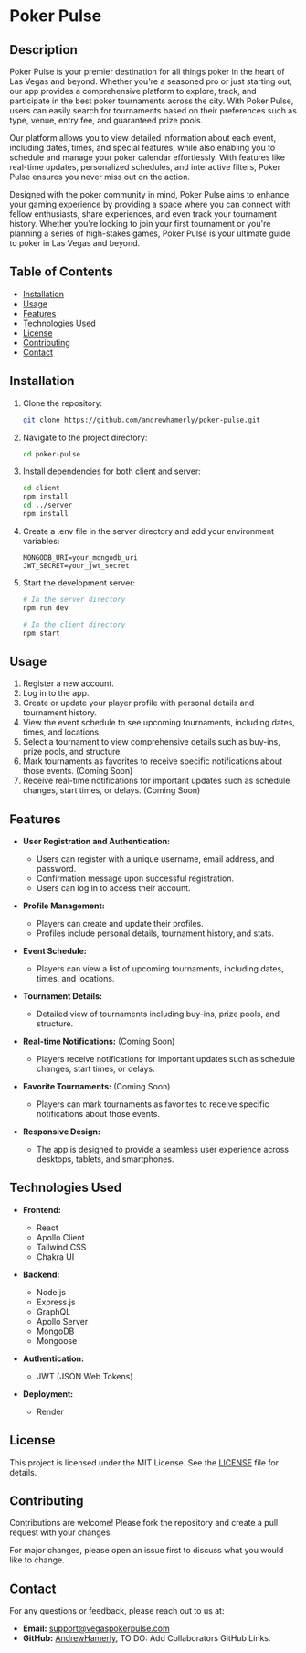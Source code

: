 # Poker Pulse

## Description
Poker Pulse is your premier destination for all things poker in the heart of Las Vegas and beyond. Whether you're a seasoned pro or just starting out, our app provides a comprehensive platform to explore, track, and participate in the best poker tournaments across the city. With Poker Pulse, users can easily search for tournaments based on their preferences such as type, venue, entry fee, and guaranteed prize pools.

Our platform allows you to view detailed information about each event, including dates, times, and special features, while also enabling you to schedule and manage your poker calendar effortlessly. With features like real-time updates, personalized schedules, and interactive filters, Poker Pulse ensures you never miss out on the action.

Designed with the poker community in mind, Poker Pulse aims to enhance your gaming experience by providing a space where you can connect with fellow enthusiasts, share experiences, and even track your tournament history. Whether you're looking to join your first tournament or you're planning a series of high-stakes games, Poker Pulse is your ultimate guide to poker in Las Vegas and beyond.

## Table of Contents
- [Installation](#installation)
- [Usage](#usage)
- [Features](#features)
- [Technologies Used](#technologies-used)
- [License](#license)
- [Contributing](#contributing)
- [Contact](#contact)

## Installation

1. Clone the repository:
   ```sh
   git clone https://github.com/andrewhamerly/poker-pulse.git
   ```
2. Navigate to the project directory:
   ```sh
   cd poker-pulse
   ```
3. Install dependencies for both client and server:
   ```sh
   cd client
   npm install
   cd ../server
   npm install
   ```

4. Create a .env file in the server directory and add your environment variables:
   ```env
   MONGODB_URI=your_mongodb_uri
   JWT_SECRET=your_jwt_secret
   ```

5. Start the development server:
   ```sh
   # In the server directory
   npm run dev

   # In the client directory
   npm start
   ```

## Usage
1. Register a new account.
2. Log in to the app.
3. Create or update your player profile with personal details and tournament history.
4. View the event schedule to see upcoming tournaments, including dates, times, and locations.
5. Select a tournament to view comprehensive details such as buy-ins, prize pools, and structure.
6. Mark tournaments as favorites to receive specific notifications about those events. (Coming Soon)
7. Receive real-time notifications for important updates such as schedule changes, start times, or delays. (Coming Soon)

## Features
- **User Registration and Authentication:**
  - Users can register with a unique username, email address, and password.
  - Confirmation message upon successful registration.
  - Users can log in to access their account.

- **Profile Management:**
  - Players can create and update their profiles.
  - Profiles include personal details, tournament history, and stats.

- **Event Schedule:**
  - Players can view a list of upcoming tournaments, including dates, times, and locations.

- **Tournament Details:**
  - Detailed view of tournaments including buy-ins, prize pools, and structure.

- **Real-time Notifications:** (Coming Soon)
  - Players receive notifications for important updates such as schedule changes, start times, or delays.

- **Favorite Tournaments:** (Coming Soon)
  - Players can mark tournaments as favorites to receive specific notifications about those events.

- **Responsive Design:**
  - The app is designed to provide a seamless user experience across desktops, tablets, and smartphones.

## Technologies Used
- **Frontend:**
  - React
  - Apollo Client
  - Tailwind CSS
  - Chakra UI

- **Backend:**
  - Node.js
  - Express.js
  - GraphQL
  - Apollo Server
  - MongoDB
  - Mongoose

- **Authentication:**
  - JWT (JSON Web Tokens)

- **Deployment:**
  - Render

## License
This project is licensed under the MIT License. See the [LICENSE](LICENSE) file for details.

## Contributing
Contributions are welcome! Please fork the repository and create a pull request with your changes. 

For major changes, please open an issue first to discuss what you would like to change.

## Contact
For any questions or feedback, please reach out to us at:
- **Email:** support@vegaspokerpulse.com
- **GitHub:** [AndrewHamerly](https://github.com/andrewhamerly), TO DO: Add Collaborators GitHub Links.
